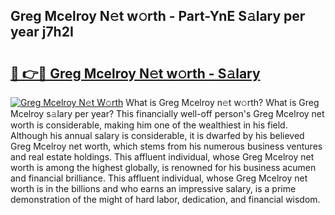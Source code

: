 ## Greg Mcelroy N𝚎t w𝚘rth - Part-YnE S𝚊lary per year j7h2I

# <h2><a href="http://gc1s8x.nevu.top/?p=Greg+Mcelroy">🔗 👉🔴 Greg Mcelroy N𝚎t w𝚘rth - S𝚊lary</a></h2>

[![Greg Mcelroy N𝚎t W𝚘rth](https://i.imgur.com/Oavwk0R.jpeg)](http://gc1s8x.nevu.top/?p=Greg+Mcelroy)
What is Greg Mcelroy n𝚎t w𝚘rth? What is Greg Mcelroy s𝚊lary per year?
This financially well-off person's Greg Mcelroy net worth is considerable, making him one of the wealthiest in his field. Although his annual salary is considerable, it is dwarfed by his believed Greg Mcelroy net worth, which stems from his numerous business ventures and real estate holdings. This affluent individual, whose Greg Mcelroy net worth is among the highest globally, is renowned for his business acumen and financial brilliance. This affluent individual, whose Greg Mcelroy net worth is in the billions and who earns an impressive salary, is a prime demonstration of the might of hard labor, dedication, and financial wisdom.
